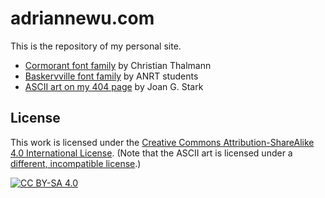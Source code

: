 # adriannewu.com
This is the repository of my personal site.

- [Cormorant font family](https://github.com/CatharsisFonts/Cormorant) by Christian Thalmann
- [Baskervville font family](https://github.com/anrt-type/ANRT-Baskervville) by ANRT students
- [ASCII art on my 404 page](https://www.geocities.ws/SoHo/7373/pets.html) by Joan G. Stark


## License

This work is licensed under the
[Creative Commons Attribution-ShareAlike 4.0 International License][cc-by-sa]. (Note that the ASCII art is licensed under a [different, incompatible license](https://www.geocities.ws/SoHo/7373/please.html).)

[![CC BY-SA 4.0][cc-by-sa-image]][cc-by-sa]

[cc-by-sa]: http://creativecommons.org/licenses/by-sa/4.0/
[cc-by-sa-image]: https://licensebuttons.net/l/by-sa/4.0/88x31.png
[cc-by-sa-shield]: https://img.shields.io/badge/License-CC%20BY--SA%204.0-lightgrey.svg

